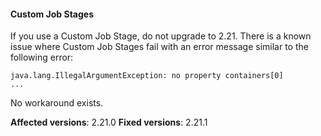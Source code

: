 
#### Custom Job Stages

If you use a Custom Job Stage, do not upgrade to 2.21. There is a known issue where Custom Job Stages fail with an error message similar to the following error:

```
java.lang.IllegalArgumentException: no property containers[0] 
...
```

No workaround exists.

**Affected versions**: 2.21.0
**Fixed versions**: 2.21.1
